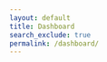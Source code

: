 ```yaml
---
layout: default
title: Dashboard
search_exclude: true
permalink: /dashboard/
---
```


<!--<button id="test_button" onclick="getUserData()">Click here for test</button>-->
<div id="dashboard_container" class="dashboard" style="display:none;">
    <h1>DASHBOARD</h1>
    <div id="assignment_container_container" class="container-container">
        <h2>Assignments</h2>
        <p class="subtitle">Here are some assignments for you to do.</p>
        <div id="assignment_container" class="container">
            <!-- Assignment cards will be dynamically added here -->
        </div>
    </div>
    <div id="student_class_container_container" class="container-container">
        <h2>Your Classes</h2>
        <p class="subtitle">You're a student in these classes.</p>
        <div id="student_class_container" class="container">
            <!--contains classes in which the student is a student-->
        </div>
    </div>
    <div id="leader_class_container_container" class="container-container">
        <h2>Classes You Lead</h2>
        <p class="subtitle">You play a leading role in these classes. <a href="{{site.baseurl}}/class-create/">Click here</a> to create a new class.</p>
        <div id="leader_class_container" class="container">
            <!--contains classes in which the person leads-->
        </div>
    </div>
    <div id="stats_resources_container_container" class="container-container">
        <h2>Statistics/Data Resources</h2>
        <p class="subtitle">Here are some resources for your statistical journey.</p>
        <div id="stats_resources_container" class="container">
            <div class="card">
                <div class="main-name" onclick="generalRedirect('/2024/01/25/qrcodetestbackend.html')">QR Code Generator</div>
                <div class="second-name">Great for stats projects!</div>
            </div>
            <div class="card">
                <div class="main-name">Graphing Resources</div>
                <div class="second-name">Stapplet but better!</div>
            </div>
            <div class="card">
                <div class="main-name" onclick="generalRedirect('/image-rec/')">Image Recognition</div>
                <div class="second-name">Part of making Stapplet not suck!</div>
            </div>
            <div class="card">
                <div class="main-name" onclick="generalRedirect('/tablegenerator')">Table Generator</div>
                <div class="second-name">Great for teachers like Mr. Jenkins!</div>
            </div>
        </div>
    </div>
</div>

<script>
    // Check if the required cookie is present on page load
    // window.addEventListener('load', function() {
    //     if (!hasCookie('jwt')) {
    //         // Redirect to the login page if the cookie is not present
    //         window.location.href = '/sign-in/'; // Replace '/login' with your actual login page URL
    //     }
    // });

    // // Function to check if a cookie is present
    // function hasCookie(cookieName) {
    //     return document.cookie.split(';').some((cookie) => cookie.trim().startsWith(cookieName + '='));
    // }

    window.addEventListener('load', function() {
        getUserData();
    });


    const local = 'http://localhost:8911';
    const deployed = 'https://jcc.stu.nighthawkcodingsociety.com';

    function getUserData() {
        // making the fetch request
        fetch(deployed + '/api/class_period/dashboard', {
            method: 'GET',
            mode: 'cors', // no-cors, *cors, same-origin
            cache: 'no-cache', // *default, no-cache, reload, force-cache, only-if-cached
            credentials: 'include', // include, *same-origin, omit
            headers: {
                "content-type": "application/json",
            },
        })
        .then(response => {
            if (!response.ok) {
                throw new Error('Network response was not ok');
            }
            return response.json();
        })
        .then(data => {
            console.log(JSON.stringify(data));
            populateAssignmentContainer(data.student);
            populateClassesContainer(data.student, false);
            populateClassesContainer(data.leader, true);
            document.getElementById("dashboard_container").style = "display:block;";
        })
        .catch(error => {
            console.error('There was a problem with the fetch operation:', error);
            //window.location.replace("{{site.baseurl}}/sign-in/");
        });
    }

    function populateAssignmentContainer(studentData) {
        const container = document.getElementById('assignment_container');
        container.innerHTML = ''; // clear previous content
        for (var classPeriod of studentData) {
            var classPeriodName = classPeriod.name;
            for (var assignment of classPeriod.assignments) {
                var card = document.createElement('div');
                card.classList.add('card');

                var assignmentName = document.createElement('div');
                assignmentName.classList.add('main-name');
                assignmentName.textContent = assignment.name;
                
                // adding a click event listener to the assignmentName div
                assignmentName.setAttribute("onclick", "assignmentRedirect(" + String(assignment.id) + ")");

                var className = document.createElement('div');
                className.classList.add('second-name');
                className.textContent = classPeriodName;

                var dueDate = document.createElement('div');
                dueDate.classList.add('third-name');
                dueDate.textContent = `Due: ${new Date(assignment.dateDue).toLocaleDateString()}`;

                card.appendChild(assignmentName);
                card.appendChild(className);
                card.appendChild(dueDate);

                container.appendChild(card);
            }
        }
    }

    function populateClassesContainer(studentData, isLeader) {
        var bigContainer = document.getElementById('student_class_container_container');
        var container = document.getElementById('student_class_container');
        if (isLeader) {
            bigContainer = document.getElementById('leader_class_container_container');
            container = document.getElementById('leader_class_container');
        }
        container.innerHTML = '';

        for (var classPeriod of studentData) {
            var card = document.createElement('div');
            card.classList.add('card');

            var classPeriodName = document.createElement('div');
            classPeriodName.classList.add('main-name');
            classPeriodName.textContent = classPeriod.name;

            // adding a click event listener to the assignmentName div
            if (isLeader) {
                classPeriodName.setAttribute("onclick", "classLeaderRedirect(" + String(classPeriod.id) + ")");
            } else {
                classPeriodName.setAttribute("onclick", "classStudentRedirect(" + String(classPeriod.id) + ")");
            }

            var leaderNames = document.createElement('div');
            leaderNames.classList.add('second-name');
            leaderNames.textContent = "Leaders: ";
            for (var i = 0; i < classPeriod.leaders.length; i++) {
                leaderNames.textContent += classPeriod.leaders[i].name;
                if ((i + 1) < classPeriod.leaders.length) {
                    leaderNames.textContent += ", ";
                }
            }

            var numberOfAssignments = document.createElement('div');
            numberOfAssignments.classList.add('third-name');
            var assNumber = classPeriod.assignments.length;
            var plurality = "s";
            if (assNumber == 1) plurality = "";
            numberOfAssignments.textContent = String(assNumber) + " Assignment" + plurality;

            card.appendChild(classPeriodName);
            card.appendChild(leaderNames);
            card.appendChild(numberOfAssignments);

            container.appendChild(card);
        }
        if (container.children.length === 0) {
            bigContainer.style.display = 'none';
        } else {
            bigContainer.style.display = 'block';
        }
    }

    function assignmentRedirect(id) {
        window.location.href = '{{site.baseurl}}/assignment-data?id=' + id;
    }

    function classStudentRedirect(id) {
        window.location.href = '{{site.baseurl}}/student-class-data?id=' + id;
    }

    function classLeaderRedirect(id) {
        window.location.href = '{{site.baseurl}}/leader-class-data?id=' + id;
    }

    function generalRedirect(urlExtension) {
        window.location.href = '{{site.baseurl}}' + urlExtension;
    }
</script>